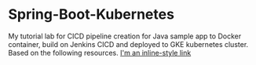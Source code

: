 # Spring-Boot-Kubernetes
My tutorial lab for CICD pipeline creation for Java sample app to Docker container, build on Jenkins  CICD and deployed to GKE kubernetes cluster.
Based on the following resources.
[I'm an inline-style link](https://www.google.com)

